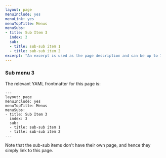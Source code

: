 ```yaml
---
layout: page
menuInclude: yes
menuLink: yes
menuTopTitle: Menus
menuSubs:
- title: Sub Item 3
  index: 3
  sub:
  - title: sub-sub item 1
  - title: sub-sub item 2
excerpt: "An excerpt is used as the page description and can be up to 160 characters long..."
---
```

### Sub menu 3

The relevant YAML frontmatter for this page is:

    ---
    layout: page
    menuInclude: yes
    menuTopTitle: Menus
    menuSubs:
    - title: Sub Item 3
      index: 3
      sub:
      - title: sub-sub item 1
      - title: sub-sub item 2
    ---

Note that the sub-sub items don't have their own page, and hence they simply link to this page.